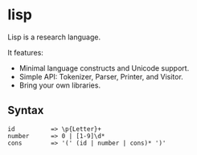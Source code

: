 # lisp

Lisp is a research language.

It features:

* Minimal language constructs and Unicode support.
* Simple API: Tokenizer, Parser, Printer, and Visitor.
* Bring your own libraries.

## Syntax

```
id          => \p{Letter}+
number      => 0 | [1-9]\d*
cons        => '(' (id | number | cons)* ')'
```